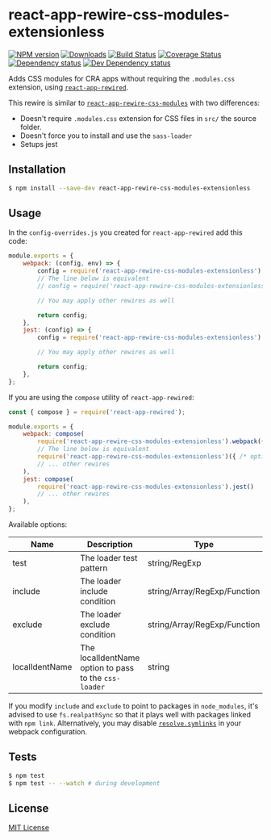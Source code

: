 # react-app-rewire-css-modules-extensionless

[![NPM version][npm-image]][npm-url] [![Downloads][downloads-image]][npm-url] [![Build Status][travis-image]][travis-url] [![Coverage Status][codecov-image]][codecov-url] [![Dependency status][david-dm-image]][david-dm-url] [![Dev Dependency status][david-dm-dev-image]][david-dm-dev-url]

[npm-url]:https://npmjs.org/package/react-app-rewire-css-modules-extensionless
[npm-image]:https://img.shields.io/npm/v/react-app-rewire-css-modules-extensionless.svg
[downloads-image]:https://img.shields.io/npm/dm/react-app-rewire-css-modules-extensionless.svg
[travis-url]:https://travis-ci.org/moxystudio/react-app-rewire-css-modules-extensionless
[travis-image]:https://img.shields.io/travis/moxystudio/react-app-rewire-css-modules-extensionless/master.svg
[codecov-url]:https://codecov.io/gh/moxystudio/react-app-rewire-css-modules-extensionless
[codecov-image]:https://img.shields.io/codecov/c/github/moxystudio/react-app-rewire-css-modules-extensionless/master.svg
[david-dm-url]:https://david-dm.org/moxystudio/react-app-rewire-css-modules-extensionless
[david-dm-image]:https://img.shields.io/david/moxystudio/react-app-rewire-css-modules-extensionless.svg
[david-dm-dev-url]:https://david-dm.org/moxystudio/react-app-rewire-css-modules-extensionless?type=dev
[david-dm-dev-image]:https://img.shields.io/david/dev/moxystudio/react-app-rewire-css-modules-extensionless.svg

Adds CSS modules for CRA apps without requiring the `.modules.css` extension, using [`react-app-rewired`](https://github.com/timarney/react-app-rewired).

This rewire is similar to [`react-app-rewire-css-modules`](https://github.com/codebandits/react-app-rewire-css-modules) with two differences:

- Doesn't require `.modules.css` extension for CSS files in `src/` the source folder.
- Doesn't force you to install and use the `sass-loader`
- Setups jest


## Installation

```sh
$ npm install --save-dev react-app-rewire-css-modules-extensionless
```


## Usage

In the `config-overrides.js` you created for `react-app-rewired` add this code:

```js
module.exports = {
    webpack: (config, env) => {
        config = require('react-app-rewire-css-modules-extensionless').webpack(config, env, { /* options */ });
        // The line below is equivalent
        // config = require('react-app-rewire-css-modules-extensionless')(config, env, { /* options */ });

        // You may apply other rewires as well

        return config;
    },
    jest: (config) => {
        config = require('react-app-rewire-css-modules-extensionless').jest(config);

        // You may apply other rewires as well

        return config;
    },
};
```

If you are using the `compose` utility of `react-app-rewired`:

```js
const { compose } = require('react-app-rewired');

module.exports = {
    webpack: compose(
        require('react-app-rewire-css-modules-extensionless').webpack({ /* options */ })
        // The line below is equivalent
        require('react-app-rewire-css-modules-extensionless')({ /* options */ })
        // ... other rewires
    ),
    jest: compose(
        require('react-app-rewire-css-modules-extensionless').jest()
        // ... other rewires
    ),
};
```

Available options:

| Name   | Description   | Type     | Default |
| ------ | ------------- | -------- | ------- |
| test | The loader test pattern | string/RegExp | `/\.css$/` |
| include | The loader include condition | string/Array/RegExp/Function | *src folder* |
| exclude | The loader exclude condition | string/Array/RegExp/Function | |
| localIdentName | The localIdentName option to pass to the `css-loader` | string | `[hash:base64:5]!` for production, `[name]__[local]___[hash:base64:5]!` otherwise |

If you modify `include` and `exclude` to point to packages in `node_modules`, it's advised to use `fs.realpathSync` so that it plays well with packages linked with `npm link`. Alternatively, you may disable [`resolve.symlinks`](https://webpack.js.org/configuration/resolve/#resolve-symlinks) in your webpack configuration.


## Tests

```sh
$ npm test
$ npm test -- --watch # during development
```


## License

[MIT License](http://opensource.org/licenses/MIT)
